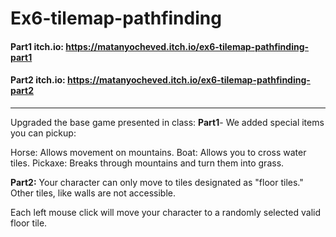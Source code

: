 # Ex6-tilemap-pathfinding
#### Part1 itch.io:   https://matanyocheved.itch.io/ex6-tilemap-pathfinding-part1
#### Part2 itch.io:   https://matanyocheved.itch.io/ex6-tilemap-pathfinding-part2

---

Upgraded the base game presented in class:
**Part1**- We added special items you can pickup:

Horse: Allows movement on mountains.
Boat: Allows you to cross water tiles.
Pickaxe: Breaks through mountains and turn them into grass.

**Part2:** Your character can only move to tiles designated as "floor tiles." Other tiles, like walls are not accessible.

Each left mouse click will move your character to a randomly selected valid floor tile.
